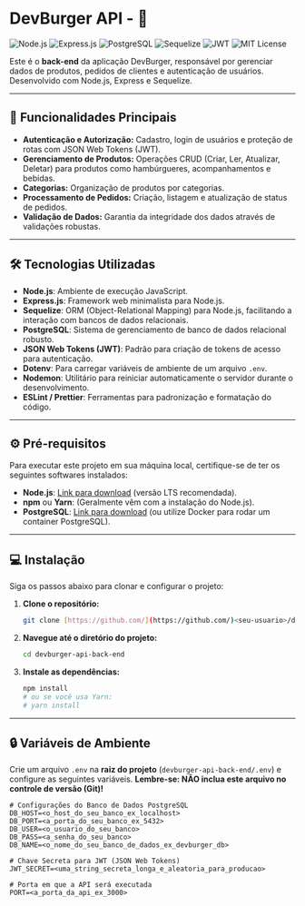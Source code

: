 # DevBurger API - 🍔

![Node.js](https://img.shields.io/badge/Node.js-339933?style=for-the-badge&logo=nodedotjs&logoColor=white)
![Express.js](https://img.shields.io/badge/Express.js-000000?style=for-the-badge&logo=express&logoColor=white)
![PostgreSQL](https://img.shields.io/badge/PostgreSQL-316192?style=for-the-badge&logo=postgresql&logoColor=white)
![Sequelize](https://img.shields.io/badge/Sequelize-52B0E7?style=for-the-badge&logo=sequelize&logoColor=white)
![JWT](https://img.shields.io/badge/JWT-000000?style=for-the-badge&logo=json-web-tokens&logoColor=white)
![MIT License](https://img.shields.io/badge/License-MIT-green.svg)

Este é o **back-end** da aplicação DevBurger, responsável por gerenciar dados de produtos, pedidos de clientes e autenticação de usuários. Desenvolvido com Node.js, Express e Sequelize.

---

## 🚀 Funcionalidades Principais

* **Autenticação e Autorização:** Cadastro, login de usuários e proteção de rotas com JSON Web Tokens (JWT).
* **Gerenciamento de Produtos:** Operações CRUD (Criar, Ler, Atualizar, Deletar) para produtos como hambúrgueres, acompanhamentos e bebidas.
* **Categorias:** Organização de produtos por categorias.
* **Processamento de Pedidos:** Criação, listagem e atualização de status de pedidos.
* **Validação de Dados:** Garantia da integridade dos dados através de validações robustas.

---

## 🛠 Tecnologias Utilizadas

* **Node.js**: Ambiente de execução JavaScript.
* **Express.js**: Framework web minimalista para Node.js.
* **Sequelize**: ORM (Object-Relational Mapping) para Node.js, facilitando a interação com bancos de dados relacionais.
* **PostgreSQL**: Sistema de gerenciamento de banco de dados relacional robusto.
* **JSON Web Tokens (JWT)**: Padrão para criação de tokens de acesso para autenticação.
* **Dotenv**: Para carregar variáveis de ambiente de um arquivo `.env`.
* **Nodemon**: Utilitário para reiniciar automaticamente o servidor durante o desenvolvimento.
* **ESLint / Prettier**: Ferramentas para padronização e formatação do código.

---

## ⚙️ Pré-requisitos

Para executar este projeto em sua máquina local, certifique-se de ter os seguintes softwares instalados:

* **Node.js**: [Link para download](https://nodejs.org/en/download/) (versão LTS recomendada).
* **npm** ou **Yarn**: (Geralmente vêm com a instalação do Node.js).
* **PostgreSQL**: [Link para download](https://www.postgresql.org/download/) (ou utilize Docker para rodar um container PostgreSQL).

---

## 💻 Instalação

Siga os passos abaixo para clonar e configurar o projeto:

1.  **Clone o repositório:**
    ```bash
    git clone [https://github.com/](https://github.com/)<seu-usuario>/devburger-api-back-end.git
    ```
2.  **Navegue até o diretório do projeto:**
    ```bash
    cd devburger-api-back-end
    ```
3.  **Instale as dependências:**
    ```bash
    npm install
    # ou se você usa Yarn:
    # yarn install
    ```

---

## 🔒 Variáveis de Ambiente

Crie um arquivo `.env` na **raiz do projeto** (`devburger-api-back-end/.env`) e configure as seguintes variáveis. **Lembre-se: NÃO inclua este arquivo no controle de versão (Git)!**

```dotenv
# Configurações do Banco de Dados PostgreSQL
DB_HOST=<o_host_do_seu_banco_ex_localhost>
DB_PORT=<a_porta_do_seu_banco_ex_5432>
DB_USER=<o_usuario_do_seu_banco>
DB_PASS=<a_senha_do_seu_banco>
DB_NAME=<o_nome_do_seu_banco_de_dados_ex_devburger_db>

# Chave Secreta para JWT (JSON Web Tokens)
JWT_SECRET=<uma_string_secreta_longa_e_aleatoria_para_producao>

# Porta em que a API será executada
PORT=<a_porta_da_api_ex_3000>



